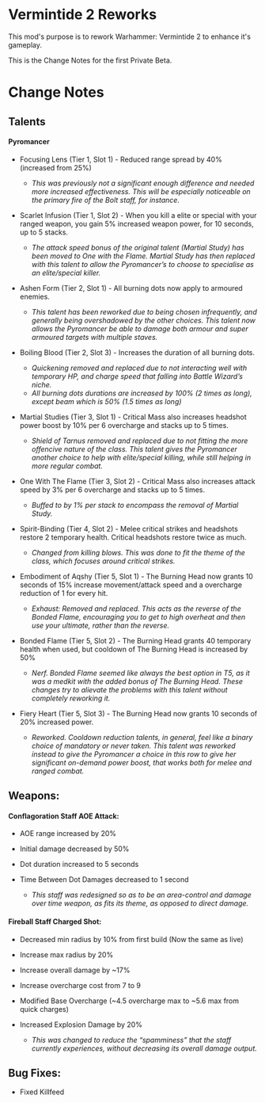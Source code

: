 # Vermintide 2 Reworks

This mod's purpose is to rework Warhammer: Vermintide 2 to enhance it's gameplay.

This is the Change Notes for the first Private Beta.

# Change Notes

## Talents

#### Pyromancer
+ Focusing Lens (Tier 1, Slot 1) - Reduced range spread by 40% (increased from 25%)
  
   + *This was previously not a significant enough difference and needed more increased effectiveness. This will be especially noticeable on the primary fire of the Bolt staff, for instance.*

+ Scarlet Infusion (Tier 1, Slot 2) - When you kill a elite or special with your ranged weapon, you gain 5% increased weapon power, for 10 seconds, up to 5 stacks.

    + *The attack speed bonus of the original talent (Martial Study) has been moved to One with the Flame. Martial Study has then replaced with this talent to allow the Pyromancer’s to choose to specialise as an elite/special killer.*

+ Ashen Form (Tier 2, Slot 1) - All burning dots now apply to armoured enemies.
  
   + *This talent has been reworked due to being chosen infrequently, and generally being overshadowed by the other choices. This talent now allows the Pyromancer be able to damage both armour and super armoured targets with multiple staves.*

+ Boiling Blood (Tier 2, Slot 3) - 
  Increases the duration of all burning dots.
  
   + *Quickening removed and replaced due to not interacting well with temporary HP, and charge speed that falling into Battle Wizard’s niche.*
   + *All burning dots durations are increased by 100% (2 times as long), except beam which is 50% (1.5 times as long)*

+ Martial Studies (Tier 3, Slot 1) - 
  Critical Mass also increases headshot power boost by 10% per 6 overcharge and stacks up to 5 times.
  
   + *Shield of Tarnus removed and replaced due to not fitting the more offencive nature of the class. This talent gives the Pyromancer another choice to help with elite/special killing, while still helping in more regular combat.*

+ One With The Flame (Tier 3, Slot 2) - Critical Mass also increases attack speed by 3% per 6 overcharge and stacks up to 5 times.
  
    + *Buffed to by 1% per stack to encompass the removal of Martial Study.*

+ Spirit-Binding (Tier 4, Slot 2) - Melee critical strikes and headshots restore 2 temporary health. Critical headshots restore twice as much.
  
    + *Changed from killing blows. This was done to fit the theme of the class, which focuses around critical strikes.*

+ Embodiment of Aqshy (Tier 5, Slot 1) - The Burning Head now grants 10 seconds of 15% increase movement/attack speed and a overcharge reduction of 1 for every hit.
  
    + *Exhaust: Removed and replaced. This acts as the reverse of the Bonded Flame, encouraging you to get to high overheat and then use your ultimate, rather than the reverse.*

+ Bonded Flame (Tier 5, Slot 2) - The Burning Head grants 40 temporary health when used, but cooldown of The Burning Head is increased by 50%

    + *Nerf. Bonded Flame seemed like always the best option in T5, as it was a medkit with the added bonus of The Burning Head. These changes try to alievate the problems with this talent without completely reworking it.*

+ Fiery Heart (Tier 5, Slot 3) - The Burning Head now grants 10 seconds of 20% increased power.
  
    + *Reworked. Cooldown reduction talents, in general, feel like a binary choice of mandatory or never taken. This talent was reworked instead to give the Pyromancer a choice in this row to give her significant on-demand power boost, that works both for melee and ranged combat.*


## Weapons:

#### Conflagoration Staff AOE Attack:
+ AOE range increased by 20% 
+ Initial damage decreased by 50% 
+ Dot duration increased to 5 seconds 
+ Time Between Dot Damages decreased to 1 second 
  
  + *This staff was redesigned so as to be an area-control and damage over time weapon, as fits its theme, as opposed to direct damage.*

#### Fireball Staff Charged Shot:
+ Decreased min radius by 10% from first build (Now the same as live)
+ Increase max radius by 20%
+ Increase overall damage by ~17%
+ Increase overcharge cost from 7 to 9
+ Modified Base Overcharge (~4.5 overcharge max to ~5.6 max from quick charges)
+ Increased Explosion Damage by 20%
  
  + *This was changed to reduce the “spamminess” that the staff currently experiences, without decreasing its overall damage output.*

## Bug Fixes:
+ Fixed Killfeed
